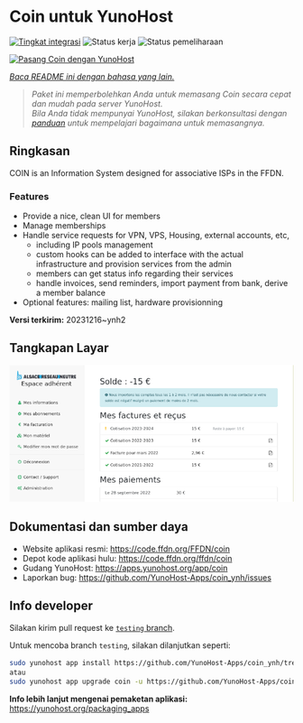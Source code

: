 <!--
N.B.: README ini dibuat secara otomatis oleh <https://github.com/YunoHost/apps/tree/master/tools/readme_generator>
Ini TIDAK boleh diedit dengan tangan.
-->

# Coin untuk YunoHost

[![Tingkat integrasi](https://apps.yunohost.org/badge/integration/coin)](https://ci-apps.yunohost.org/ci/apps/coin/)
![Status kerja](https://apps.yunohost.org/badge/state/coin)
![Status pemeliharaan](https://apps.yunohost.org/badge/maintained/coin)

[![Pasang Coin dengan YunoHost](https://install-app.yunohost.org/install-with-yunohost.svg)](https://install-app.yunohost.org/?app=coin)

*[Baca README ini dengan bahasa yang lain.](./ALL_README.md)*

> *Paket ini memperbolehkan Anda untuk memasang Coin secara cepat dan mudah pada server YunoHost.*  
> *Bila Anda tidak mempunyai YunoHost, silakan berkonsultasi dengan [panduan](https://yunohost.org/install) untuk mempelajari bagaimana untuk memasangnya.*

## Ringkasan

COIN is an Information System designed for associative ISPs in the FFDN.

### Features

- Provide a nice, clean UI for members
- Manage memberships
- Handle service requests for VPN, VPS, Housing, external accounts, etc,
    - including IP pools management
    - custom hooks can be added to interface with the actual infrastructure and provision services from the admin
    - members can get status info regarding their services
    - handle invoices, send reminders, import payment from bank, derive a member balance
- Optional features: mailing list, hardware provisionning


**Versi terkirim:** 20231216~ynh2

## Tangkapan Layar

![Tangkapan Layar pada Coin](./doc/screenshots/screenshot.png)

## Dokumentasi dan sumber daya

- Website aplikasi resmi: <https://code.ffdn.org/FFDN/coin>
- Depot kode aplikasi hulu: <https://code.ffdn.org/ffdn/coin>
- Gudang YunoHost: <https://apps.yunohost.org/app/coin>
- Laporkan bug: <https://github.com/YunoHost-Apps/coin_ynh/issues>

## Info developer

Silakan kirim pull request ke [`testing` branch](https://github.com/YunoHost-Apps/coin_ynh/tree/testing).

Untuk mencoba branch `testing`, silakan dilanjutkan seperti:

```bash
sudo yunohost app install https://github.com/YunoHost-Apps/coin_ynh/tree/testing --debug
atau
sudo yunohost app upgrade coin -u https://github.com/YunoHost-Apps/coin_ynh/tree/testing --debug
```

**Info lebih lanjut mengenai pemaketan aplikasi:** <https://yunohost.org/packaging_apps>
